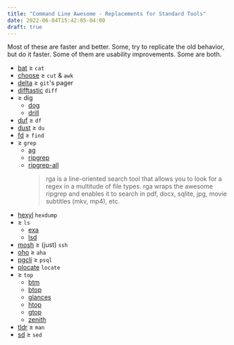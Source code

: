 ```yaml
---
title: "Command Line Awesome - Replacements for Standard Tools"
date: 2022-06-04T15:42:05-04:00
draft: true
---
```


Most of these are faster and better. Some, try to 
replicate the old behavior, but do it faster. Some
of them are usability improvements. Some are both.

* [bat](https://github.com/sharkdp/bat) ≥ `cat`
* [choose](https://github.com/theryangeary/choose) ≥ `cut` & `awk`
* [delta](https://github.com/dandavison/delta) ≥ `git`'s pager
* [difftastic](https://github.com/Wilfred/difftastic) `diff`
* ≥ dig
  * [dog](https://github.com/ogham/dog)
  * [drill](https://www.nlnetlabs.nl/projects/ldns/about/)
* [duf](https://github.com/muesli/duf) ≥ `df`
* [dust](https://github.com/bootandy/dust) ≥ `du`
* [fd](https://github.com/sharkdp/fd) ≥ `find`
* ≥ `grep`
  * [ag](https://github.com/ggreer/the_silver_searcher)
  * [ripgrep](https://github.com/BurntSushi/ripgrep/)
  * [ripgrep-all](https://github.com/phiresky/ripgrep-all) 
    > rga is a line-oriented search tool that allows you to look for a regex in a multitude of file types. rga wraps the awesome ripgrep and enables it to search in pdf, docx, sqlite, jpg, movie subtitles (mkv, mp4), etc.
* [hexyl](https://github.com/sharkdp/hexyl) `hexdump`
* ≥ `ls`
  * [exa](https://github.com/ogham/exa)
  * [lsd](https://github.com/Peltoche/lsd)
* [mosh](https://mosh.org/) ≥ (just) `ssh`
* [oho](https://github.com/masukomi/oho) ≥ `aha`
* [pgcli](https://www.pgcli.com/) ≥ `psql`
* [plocate](https://plocate.sesse.net/) `locate`
* ≥ `top`
  * [btm](https://github.com/ClementTsang/bottom)
  * [btop](https://github.com/aristocratos/btop)
  * [glances](https://github.com/nicolargo/glances)
  * [htop](https://github.com/htop-dev/htop)
  * [gtop](https://github.com/aksakalli/gtop)
  * [zenith](https://github.com/bvaisvil/zenith) 
* [tldr](https://tldr.sh/) ≥ `man`
* [sd](https://github.com/chmln/sd) ≥ `sed`


